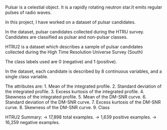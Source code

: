 Pulsar is a celestial object. It is a rapidly rotating neutron star.It emits regular pulses of radio waves.

In this project, I have worked on a dataset of pulsar candidates.

In the dataset, pulsar candidates collected during the HTRU survey. Candidates are classified as pulsar and non-pulsar classes.

HTRU2 is a dataset which describes a sample of pulsar candidates collected during the High Time Resolution Universe Survey (South)

The class labels used are 0 (negative) and 1 (positive).

In the dataset, each candidate is described by 8 continuous variables, and a single class variable.

The attributes are:
	1. Mean of the integrated profile.
	2. Standard deviation of the integrated profile.
	3. Excess kurtosis of the integrated profile.
	4. Skewness of the integrated profile.
	5. Mean of the DM-SNR curve.
	6. Standard deviation of the DM-SNR curve.
	7. Excess kurtosis of the DM-SNR curve.
	8. Skewness of the DM-SNR curve.
	9. Class

HTRU2 Summary:
	-> 17,898 total examples.
	-> 1,639 positive examples.
	-> 16,259 negative examples.
